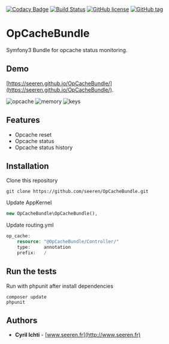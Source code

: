 [![Codacy Badge](https://api.codacy.com/project/badge/Grade/2992ce3462d24582a4f379034981b515)](https://www.codacy.com/app/seeren/OpCacheBundle?utm_source=github.com&amp;utm_medium=referral&amp;utm_content=seeren/OpCacheBundle&amp;utm_campaign=Badge_Grade) [![Build Status](https://travis-ci.org/seeren/OpCacheBundle.svg?branch=master)](https://travis-ci.org/seeren/OpCacheBundle) [![GitHub license](https://img.shields.io/badge/license-MIT-orange.svg)](https://raw.githubusercontent.com/seeren/view/master/LICENSE)  [![GitHub tag](https://img.shields.io/github/tag/seeren/OpCacheBundle.svg)](https://github.com/seeren/OpCacheBundle/releases)

# OpCacheBundle
Symfony3 Bundle for opcache status monitoring.

## Demo
[https://seeren.github.io/OpCacheBundle/](https://seeren.github.io/OpCacheBundle/).

![opcache](https://seeren.github.io/OpCacheBundle/opcache.jpg) ![memory](https://seeren.github.io/OpCacheBundle/memory.jpg) ![keys](https://seeren.github.io/OpCacheBundle/keys.jpg)

## Features
* Opcache reset
* Opcache status
* Opcache status history

## Installation
Clone this repository
```
git clone https://github.com/seeren/OpCacheBundle.git
```
Update AppKernel
```php
new OpCacheBundle\OpCacheBundle(),
```
Update routing.yml
```php
op_cache:
    resource: "@OpCacheBundle/Controller/"
    type:     annotation
    prefix:   /
```

## Run the tests
Run with phpunit after install dependencies
```
composer update
phpunit
```

## Authors
* **Cyril Ichti** - [www.seeren.fr](http://www.seeren.fr)
